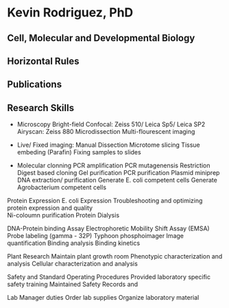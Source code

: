 # Kevin Rodriguez, PhD 
## Cell, Molecular and Developmental Biology 

## Horizontal Rules




## Publications

## Research Skills 
- Microscopy 
    Bright-field
    Confocal: Zeiss 510/ Leica Sp5/ Leica SP2 
    Airyscan: Zeiss 880 
    Microdissection 
    Multi-flourescent imaging 

- Live/ Fixed imaging: 
    Manual Dissection
    Microtome slicing 
    Tissue embeding (Parafin)
    Fixing samples to slides 

- Molecular clonning 
    PCR amplification 
    PCR mutagenensis
    Restriction Digest based cloning 
    Gel purification 
    PCR purification 
    Plasmid miniprep 
    DNA extraction/ purification 
    Generate E. coli competent cells
    Generate Agrobacterium competent cells

Protein Expression 
    E. coli Expression
    Troubleshooting and optimizing protein expression and quality  
    Ni-coloumn purification
    Protein Dialysis 

DNA-Protein binding Assay 
    Electrophoretic Mobility Shift Assay (EMSA)
    Probe labeling (gamma - 32P)
    Typhoon phosphoimager
    Image quantification
    Binding analysis
    Binding kinetics

Plant Research 
    Maintain plant growth room 
    Phenotypic characterization and analysis 
    Cellular characterization and analysis 

Safety and Standard Operating Procedures 
    Provided laboratory specific safety training 
    Maintained Safety Records and 

Lab Manager duties 
    Order lab supplies 
    Organize laboratory material

    


